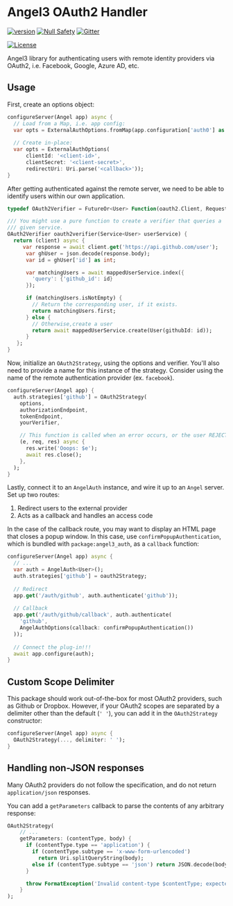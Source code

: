 # Angel3 OAuth2 Handler

[![version](https://img.shields.io/badge/pub-v4.0.1-brightgreen)](https://pub.dartlang.org/packages/angel3_auth_oauth2)
[![Null Safety](https://img.shields.io/badge/null-safety-brightgreen)](https://dart.dev/null-safety)
[![Gitter](https://img.shields.io/gitter/room/angel_dart/discussion)](https://gitter.im/angel_dart/discussion)

[![License](https://img.shields.io/github/license/dukefirehawk/angel)](https://github.com/dukefirehawk/angel/tree/angel3/packages/auth_oauth2/LICENSE)

Angel3 library for authenticating users with remote identity providers via OAuth2, i.e. Facebook, Google, Azure AD, etc.

## Usage

First, create an options object:

```dart
configureServer(Angel app) async {
  // Load from a Map, i.e. app config:
  var opts = ExternalAuthOptions.fromMap(app.configuration['auth0'] as Map);
  
  // Create in-place:
  var opts = ExternalAuthOptions(
      clientId: '<client-id>',
      clientSecret: '<client-secret>',
      redirectUri: Uri.parse('<callback>'));
}
```

After getting authenticated against the remote server, we need to be able to identify users within our own application.

```dart
typedef OAuth2Verifier = FutureOr<User> Function(oauth2.Client, RequestContext, ResponseContext);

/// You might use a pure function to create a verifier that queries a
/// given service.
OAuth2Verifier oauth2verifier(Service<User> userService) {
  return (client) async {
     var response = await client.get('https://api.github.com/user');
      var ghUser = json.decode(response.body);
      var id = ghUser['id'] as int;

      var matchingUsers = await mappedUserService.index({
        'query': {'github_id': id}
      });

      if (matchingUsers.isNotEmpty) {
        // Return the corresponding user, if it exists.
        return matchingUsers.first;
      } else {
        // Otherwise,create a user
        return await mappedUserService.create(User(githubId: id));
      }
   };
}
```

Now, initialize an `OAuth2Strategy`, using the options and verifier. You'll also need to provide a name for this instance of the strategy. Consider using the name of the remote authentication provider (ex. `facebook`).

```dart
configureServer(Angel app) {
  auth.strategies['github'] = OAuth2Strategy(
    options,
    authorizationEndpoint,
    tokenEndpoint,
    yourVerifier,

    // This function is called when an error occurs, or the user REJECTS the request.
    (e, req, res) async {
      res.write('Ooops: $e');
      await res.close();
    },
  );
}
```

Lastly, connect it to an `AngelAuth` instance, and wire it up to an `Angel` server. Set up two routes:

  1. Redirect users to the external provider
  2. Acts as a callback and handles an access code
  
In the case of the callback route, you may want to display an HTML page that closes a popup window. In this case, use `confirmPopupAuthentication`, which is bundled with `package:angel3_auth`, as a `callback` function:

```dart
configureServer(Angel app) async {
  // ...
  var auth = AngelAuth<User>();
  auth.strategies['github'] = oauth2Strategy;
  
  // Redirect
  app.get('/auth/github', auth.authenticate('github'));
  
  // Callback
  app.get('/auth/github/callback', auth.authenticate(
    'github',
    AngelAuthOptions(callback: confirmPopupAuthentication())
  ));
  
  // Connect the plug-in!!!
  await app.configure(auth);
}
```

## Custom Scope Delimiter

This package should work out-of-the-box for most OAuth2 providers, such as Github or Dropbox. However, if your OAuth2 scopes are separated by a delimiter other than the default (`' '`), you can add it in the `OAuth2Strategy` constructor:

```dart
configureServer(Angel app) async {
  OAuth2Strategy(..., delimiter: ' ');
}
```

## Handling non-JSON responses

Many OAuth2 providers do not follow the specification, and do not return `application/json` responses.

You can add a `getParameters` callback to parse the contents of any arbitrary response:

```dart
OAuth2Strategy(
    // ...
    getParameters: (contentType, body) {
      if (contentType.type == 'application') {
        if (contentType.subtype == 'x-www-form-urlencoded')
          return Uri.splitQueryString(body);
        else if (contentType.subtype == 'json') return JSON.decode(body);
      }

      throw FormatException('Invalid content-type $contentType; expected application/x-www-form-urlencoded or application/json.');
    }
);
```
